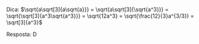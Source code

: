 Dica:
$\sqrt{a\sqrt[3]{a\sqrt{a}}} = \sqrt{a\sqrt[3]{\sqrt{a^3}}} = \sqrt{\sqrt[3]{a^3\sqrt{a^3}}} = \sqrt{12a^3} = \sqrt{\frac{12}{3}a^{3/3}} = \sqrt[3]{a^3}$

Resposta: D
